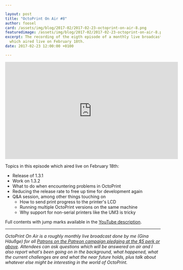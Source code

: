 ```yaml
---

layout: post
title: "OctoPrint On Air #8"
author: foosel
card: /assets/img/blog/2017-02/2017-02-23-octoprint-on-air-8.png
featuredimage: /assets/img/blog/2017-02/2017-02-23-octoprint-on-air-8.png
excerpt: The recording of the eigth episode of a monthly live broadcast for Patrons,
  which aired live on February 18th.
date: 2017-02-23 12:00:00 +0100

---
```


<center><iframe width="560" height="315" src="https://www.youtube.com/embed/a7b4VaJgJag" frameborder="0" allowfullscreen></iframe></center>

Topics in this episode which aired live on February 18th:

  * Release of 1.3.1
  * Work on 1.3.2
  * What to do when encountering problems in OctoPrint
  * Reducing the release rate to free up time for development again
  * Q&A session, among other things touching on
    * How to send print progress to the printer's LCD
    * Running multiple OctoPrint versions on the same machine
    * Why support for non-serial printers like the UM3 is tricky

Full contents with jump marks available in the 
[YouTube description](https://youtu.be/a7b4VaJgJag).

---

*OctoPrint On Air is a roughly monthly live broadcast done by me (Gina Häußge)
for all [Patrons on the Patreon campaign pledging at the $5 perk or above](https://patreon.com/foosel). 
Attendees can ask questions which will be answered on air and I also report 
what's been going on in the background, what happened, what the current 
challenges are and what the near future holds, plus talk about whatever else
might be interesting in the world of OctoPrint.*